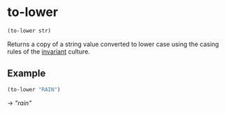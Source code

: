 # to-lower
```scheme
(to-lower str)
```
Returns a copy of a string value converted to lower case using the casing rules of the [invariant](https://learn.microsoft.com/en-us/dotnet/api/system.globalization.cultureinfo.invariantculture) culture.

## Example
```scheme
(to-lower "RAIN")
```
-> *"rain"*